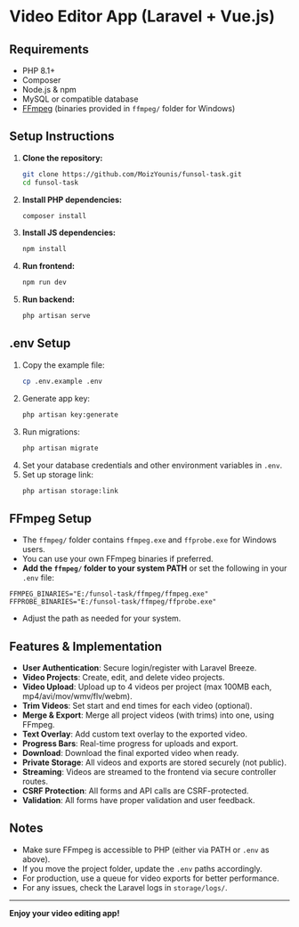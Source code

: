 # Video Editor App (Laravel + Vue.js)

## Requirements

-   PHP 8.1+
-   Composer
-   Node.js & npm
-   MySQL or compatible database
-   [FFmpeg](https://ffmpeg.org/) (binaries provided in `ffmpeg/` folder for Windows)

## Setup Instructions

1. **Clone the repository:**
    ```bash
    git clone https://github.com/MoizYounis/funsol-task.git
    cd funsol-task
    ```
2. **Install PHP dependencies:**
    ```bash
    composer install
    ```
3. **Install JS dependencies:**
    ```bash
    npm install
    ```
4. **Run frontend:**
    ```bash
    npm run dev
    ```
5. **Run backend:**
    ```bash
    php artisan serve
    ```

## .env Setup

1. Copy the example file:
    ```bash
    cp .env.example .env
    ```
2. Generate app key:
    ```bash
    php artisan key:generate
    ```
3. Run migrations:
    ```bash
    php artisan migrate
    ```
4. Set your database credentials and other environment variables in `.env`.
5. Set up storage link:
    ```bash
    php artisan storage:link
    ```

## FFmpeg Setup

-   The `ffmpeg/` folder contains `ffmpeg.exe` and `ffprobe.exe` for Windows users.
-   You can use your own FFmpeg binaries if preferred.
-   **Add the `ffmpeg/` folder to your system PATH** or set the following in your `.env` file:

```
FFMPEG_BINARIES="E:/funsol-task/ffmpeg/ffmpeg.exe"
FFPROBE_BINARIES="E:/funsol-task/ffmpeg/ffprobe.exe"
```

-   Adjust the path as needed for your system.

## Features & Implementation

-   **User Authentication**: Secure login/register with Laravel Breeze.
-   **Video Projects**: Create, edit, and delete video projects.
-   **Video Upload**: Upload up to 4 videos per project (max 100MB each, mp4/avi/mov/wmv/flv/webm).
-   **Trim Videos**: Set start and end times for each video (optional).
-   **Merge & Export**: Merge all project videos (with trims) into one, using FFmpeg.
-   **Text Overlay**: Add custom text overlay to the exported video.
-   **Progress Bars**: Real-time progress for uploads and export.
-   **Download**: Download the final exported video when ready.
-   **Private Storage**: All videos and exports are stored securely (not public).
-   **Streaming**: Videos are streamed to the frontend via secure controller routes.
-   **CSRF Protection**: All forms and API calls are CSRF-protected.
-   **Validation**: All forms have proper validation and user feedback.

## Notes

-   Make sure FFmpeg is accessible to PHP (either via PATH or `.env` as above).
-   If you move the project folder, update the `.env` paths accordingly.
-   For production, use a queue for video exports for better performance.
-   For any issues, check the Laravel logs in `storage/logs/`.

---

**Enjoy your video editing app!**
